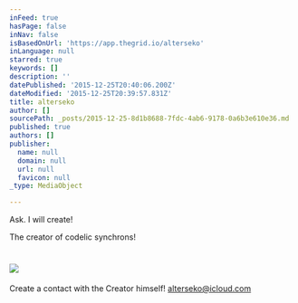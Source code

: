 ```yaml
---
inFeed: true
hasPage: false
inNav: false
isBasedOnUrl: 'https://app.thegrid.io/alterseko'
inLanguage: null
starred: true
keywords: []
description: ''
datePublished: '2015-12-25T20:40:06.200Z'
dateModified: '2015-12-25T20:39:57.831Z'
title: alterseko
author: []
sourcePath: _posts/2015-12-25-8d1b8688-7fdc-4ab6-9178-0a6b3e610e36.md
published: true
authors: []
publisher:
  name: null
  domain: null
  url: null
  favicon: null
_type: MediaObject

---
```

Ask. I will create!

The creator of codelic synchrons!

# ![](https://s3-us-west-2.amazonaws.com/the-grid-img/p/d99a268f17a4c2771e8835a02d2562f16295097d.png)

Create a contact with the Creator himself! [alterseko@icloud.com][0]

[0]: mailto:alterseko@icloud.com